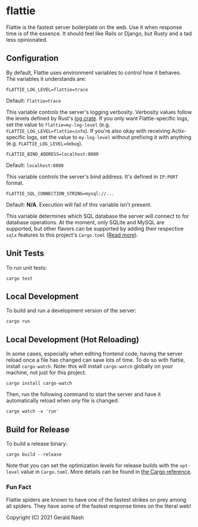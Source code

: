 # flattie

Flattie is the fastest server boilerplate on the web. Use it when response time is of the essence. It should feel like Rails or Django, but Rusty and a tad less opinionated.

## Configuration

By default, Flattie uses environment variables to control how it behaves. The variables it understands are:

```
FLATTIE_LOG_LEVEL=flattie=trace
```

Default: `flattie=trace`

This variable controls the server's logging verbosity. Verbosity values follow the levels defined by Rust's [log crate](https://docs.rs/log/0.4.6/log/#use). If you only want Flattie-specific logs, set the value to `flattie=my-log-level` (e.g. `FLATTIE_LOG_LEVEL=flattie=info`). If you're also okay with receiving Actix-specific logs, set the value to `my-log-level` without prefixing it with anything (e.g. `FLATTIE_LOG_LEVEL=debug`).

```
FLATTIE_BIND_ADDRESS=localhost:8080
```

Default: `localhost:8080`

This variable controls the server's bind address. It's defined in `IP:PORT` format.

```
FLATTIE_SQL_CONNECTION_STRING=mysql://...
```

Default: **N/A**. Execution will fail of this variable isn't present.

This variable determines which SQL database the server will connect to for database operations. At the moment, only SQLite and MySQL are supported, but other flavors can be supported by adding their respective `sqlx` features to this project's `Cargo.toml` ([Read more](https://github.com/launchbadge/sqlx)).

## Unit Tests

To run unit tests:

```
cargo test
```

## Local Development

To build and run a development version of the server:

```
cargo run
```

## Local Development (Hot Reloading)

In some cases, especially when editing frontend code, having the server reload once a file has changed can save lots of time. To do so with flattie, install `cargo-watch`. Note: this will install `cargo-watch` globally on your machine, not just for this project.

```
cargo install cargo-watch
```

Then, run the following command to start the server and have it automatically reload when _any_ file is changed.

```
cargo watch -x 'run'
```

## Build for Release

To build a release binary:

```
cargo build --release
```

Note that you can set the optimization levels for release builds with the `opt-level` value in `Cargo.toml`. More details can be found in [the Cargo reference](https://doc.rust-lang.org/cargo/reference/profiles.html#opt-level).

### Fun Fact

Flattie spiders are known to have one of the fastest strikes on prey among all spiders. They have some of the fastest response times on the literal web!

Copyright (C) 2021 Gerald Nash
